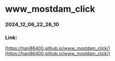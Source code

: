# www_mostdam_click
### 2024_12_06_22_26_10
### Link:

[https://hani86400.github.io/www_mostdam_click/](https://hani86400.github.io/www_mostdam_click/)

